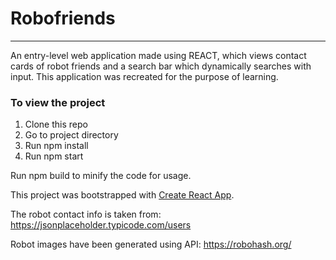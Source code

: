 # Robofriends
-------------
An entry-level web application made using REACT, which views contact cards of robot friends and a search bar which dynamically searches with input. 
This application was recreated for the purpose of learning.


### To view the project
 1. Clone this repo
 2. Go to project directory
 3. Run npm install 
 4. Run npm start

Run npm build to minify the code for usage.
   
This project was bootstrapped with [Create React App](https://github.com/facebookincubator/create-react-app).

The robot contact info is taken from:
https://jsonplaceholder.typicode.com/users

Robot images have been generated using API:
https://robohash.org/
